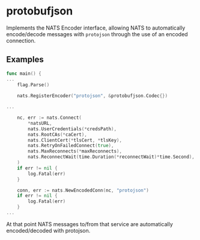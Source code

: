 # protobufjson

Implements the NATS Encoder interface, allowing NATS to automatically encode/decode messages with `protojson` through the use of an encoded connection.

## Examples

```go
func main() {
...
	flag.Parse()
	
	nats.RegisterEncoder("protojson", &protobufjson.Codec{})

...

	nc, err := nats.Connect(
		*natsURL,
		nats.UserCredentials(*credsPath),
		nats.RootCAs(*caCert),
		nats.ClientCert(*tlsCert, *tlsKey),
		nats.RetryOnFailedConnect(true),
		nats.MaxReconnects(*maxReconnects),
		nats.ReconnectWait(time.Duration(*reconnectWait)*time.Second),
	)
	if err != nil {
		log.Fatal(err)
	}

	conn, err := nats.NewEncodedConn(nc, "protojson")
	if err != nil {
		log.Fatal(err)
	}
...

```

At that point NATS messages to/from that service are automatically encoded/decoded with protojson.
